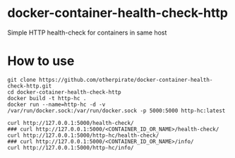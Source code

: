 # docker-container-health-check-http
Simple HTTP health-check for containers in same host

# How to use


```
git clone https://github.com/otherpirate/docker-container-health-check-http.git
cd docker-cotainer-health-check-http
docker build -t http-hc .
docker run --name=http-hc -d -v /var/run/docker.sock:/var/run/docker.sock -p 5000:5000 http-hc:latest

curl http://127.0.0.1:5000/health-check/
### curl http://127.0.0.1:5000/<CONTAINER_ID_OR_NAME>/health-check/
curl http://127.0.0.1:5000/http-hc/health-check/
### curl http://127.0.0.1:5000/<CONTAINER_ID_OR_NAME>/info/
curl http://127.0.0.1:5000/http-hc/info/
```

